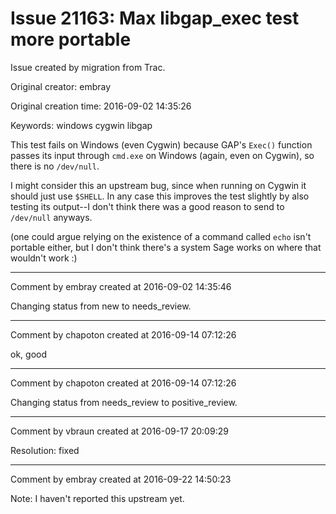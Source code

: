 # Issue 21163: Max libgap_exec test more portable

Issue created by migration from Trac.

Original creator: embray

Original creation time: 2016-09-02 14:35:26

Keywords: windows cygwin libgap

This test fails on Windows (even Cygwin) because GAP's `Exec()` function passes its input through `cmd.exe` on Windows (again, even on Cygwin), so there is no `/dev/null`.  

I might consider this an upstream bug, since when running on Cygwin it should just use `$SHELL`.  In any case this improves the test slightly by also testing its output--I don't think there was a good reason to send to `/dev/null` anyways.

(one could argue relying on the existence of a command called `echo` isn't portable either, but I don't think there's a system Sage works on where that wouldn't work :)


---

Comment by embray created at 2016-09-02 14:35:46

Changing status from new to needs_review.


---

Comment by chapoton created at 2016-09-14 07:12:26

ok, good


---

Comment by chapoton created at 2016-09-14 07:12:26

Changing status from needs_review to positive_review.


---

Comment by vbraun created at 2016-09-17 20:09:29

Resolution: fixed


---

Comment by embray created at 2016-09-22 14:50:23

Note: I haven't reported this upstream yet.
